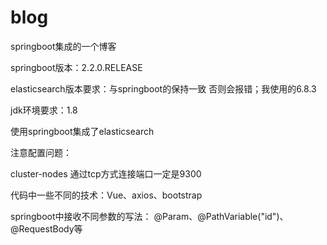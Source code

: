 # blog
springboot集成的一个博客

springboot版本：2.2.0.RELEASE

elasticsearch版本要求：与springboot的保持一致 否则会报错；我使用的6.8.3

jdk环境要求：1.8

使用springboot集成了elasticsearch

注意配置问题：

cluster-nodes 通过tcp方式连接端口一定是9300

代码中一些不同的技术：Vue、axios、bootstrap

springboot中接收不同参数的写法：
@Param、@PathVariable("id")、@RequestBody等


